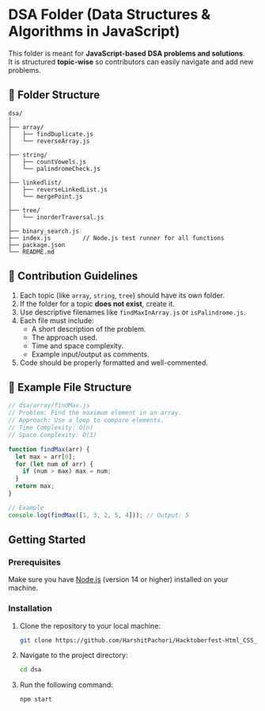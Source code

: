 # DSA Folder (Data Structures & Algorithms in JavaScript)

This folder is meant for **JavaScript-based DSA problems and solutions**.  
It is structured **topic-wise** so contributors can easily navigate and add new problems.

## 🧩 Folder Structure
```
dsa/
│
├── array/
│   ├── findDuplicate.js
│   └── reverseArray.js
│
├── string/
│   ├── countVowels.js
│   └── palindromeCheck.js
│
├── linkedlist/
│   ├── reverseLinkedList.js
│   └── mergePoint.js
│
├── tree/
│   └── inorderTraversal.js
│
├── binary_search.js
├── index.js         // Node.js test runner for all functions
├── package.json
└── README.md
```

## 🚀 Contribution Guidelines
1. Each topic (like `array`, `string`, `tree`) should have its own folder.
2. If the folder for a topic **does not exist**, create it.
3. Use descriptive filenames like `findMaxInArray.js` or `isPalindrome.js`.
4. Each file must include:
   - A short description of the problem.
   - The approach used.
   - Time and space complexity.
   - Example input/output as comments.
5. Code should be properly formatted and well-commented.

## 🧠 Example File Structure
```javascript
// dsa/array/findMax.js
// Problem: Find the maximum element in an array.
// Approach: Use a loop to compare elements.
// Time Complexity: O(n)
// Space Complexity: O(1)

function findMax(arr) {
  let max = arr[0];
  for (let num of arr) {
    if (num > max) max = num;
  }
  return max;
}

// Example
console.log(findMax([1, 3, 2, 5, 4])); // Output: 5
```
## Getting Started
### Prerequisites
Make sure you have [Node.js](https://nodejs.org/) (version 14 or higher) installed on your machine.

### Installation
1.  Clone the repository to your local machine:
    ```bash
    git clone https://github.com/HarshitPachori/Hacktoberfest-Html_CSS_JS
    ```
2.  Navigate to the project directory:
    ```bash
    cd dsa
    ```
3.  Run the following command:
    ```bash
    npm start
    ```